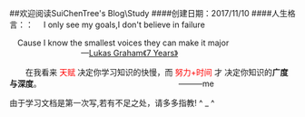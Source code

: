 ##欢迎阅读SuiChenTree's Blog\Study
####创建日期：2017/11/10
####人生格言：：
&emsp;I only see my goals,I don't believe in failure

&emsp;Cause I know the smallest voices they can make it major
<br/>&emsp;&emsp;&emsp;&emsp;&emsp;&emsp;&emsp;&emsp;&emsp;—[Lukas Graham](https://baike.baidu.com/item/Lukas%20Graham/19490089?fr=aladdin)[《7 Years》](https://baike.baidu.com/item/7%20Years/19311394?fr=aladdin)


&emsp;&emsp;在我看来<font color="red"> 天赋 </font>决定你学习知识的快慢，而 <font color="red">努力+时间</font> 才
决定你知识的**广度与深度**。
&emsp;&emsp;&emsp;&emsp;&emsp;&emsp;&emsp;&emsp;&emsp;&emsp;&emsp;&emsp;&emsp;&emsp;&emsp;&emsp;&emsp;———me
                            
由于学习文档是第一次写,若有不足之处，请多多指教! ^ _ ^